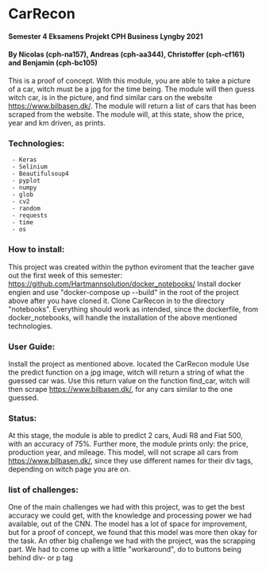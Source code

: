 
# CarRecon
#### Semester 4 Eksamens Projekt CPH Business Lyngby 2021
#### By Nicolas (cph-na157), Andreas (cph-aa344), Christoffer (cph-cf161) and Benjamin (cph-bc105)
This is a proof of concept. With this module, you are able to take a picture of a car, witch must be a jpg for the time being. The module will then guess witch car, is in the picture, and find similar cars on the website https://www.bilbasen.dk/. The module will return a list of cars that has been scraped from the website. The module will, at this state, show the price, year and km driven, as prints.

### Technologies:
	 - Keras
	 - Selinium
	 - Beautifulsoup4
	 - pyplot
	 - numpy
	 - glob
	 - cv2
	 - random
	 - requests
	 - time
	 - os

### How to install:
This project was created within the python eviroment that the teacher gave out the first week of this semester:
https://github.com/Hartmannsolution/docker_notebooks/
Install docker engien and use "docker-compose up --build"  in the root of the project above after you have cloned it.
Clone CarRecon in to the directory "notebooks". Everything should work as intended, since the dockerfile, from docker_notebooks, will handle the installation of the above mentioned technologies.

### User Guide:
Install the project as mentioned above.
located the CarRecon module 
Use the predict function on a jpg image, witch will return a string of what the guessed car was. Use this return value on the function find_car, witch will then scrape https://www.bilbasen.dk/, for any cars similar to the one guessed.


### Status:
At this stage, the module is able to predict 2 cars, Audi R8 and Fiat 500, with an accuracy of 75%. Further more, the module prints only: the price, production year, and mileage. This model, will not scrape all cars from https://www.bilbasen.dk/, since they use different names for their div tags, depending on witch page you are on.

### list of challenges:
One of the main challenges we had with this project, was to get the best accuracy we could get, with the knowledge and processing power we had available, out of the CNN. The model has a lot of space for improvement, but for a proof of concept, we found that this model was more then okay for the task.
An other big challenge we had with the project, was the scrapping part. We had to come up with a little "workaround", do to buttons being behind div- or p tag



